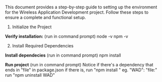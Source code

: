 This document provides a step-by-step guide to setting up the environment for the Wireless Application Development project. Follow these steps to ensure a complete and functional setup.

1. Initialize the Project

**Verify installation:** (run in command prompt)
node -v
npm -v

2. Install Required Dependencies

**Install dependecies** (run in command prompt)
npm install

**Run project** (run in command prompt)
Notice if there's a dependency that ends in "file" in package.json
if there is, run "npm install <the file name>" 
eg. "WAD": "file:"
run "npm uninstall WAD"
